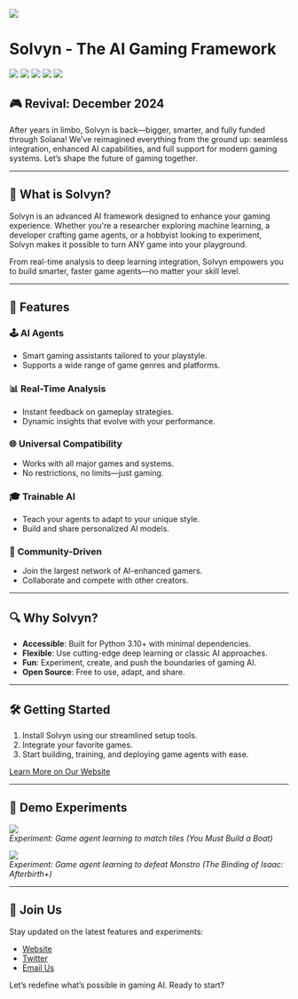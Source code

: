 ![](https://pbs.twimg.com/profile_banners/1869938159271759874/1734663401/1500x500)

# Solvyn - The AI Gaming Framework

[![](https://img.shields.io/badge/website-live-brightgreen.svg?colorB=1bcc6f&longCache=true)](http://solvyn.gg/)
[![](https://img.shields.io/badge/version-v2024.1-brightgreen.svg?colorB=007ec6&longCache=true)]()
[![](https://img.shields.io/badge/python-3.10%2B-brightgreen.svg?colorB=007ec6&longCache=true)]()
[![](https://img.shields.io/badge/license-MIT-brightgreen.svg?colorB=007ec6&longCache=true)]()
[![](https://img.shields.io/badge/twitter-@SolvynAI-brightgreen.svg?colorB=1da1f2&longCache=true)](https://x.com/SolvynAI)

## 🎮 Revival: December 2024  
After years in limbo, Solvyn is back—bigger, smarter, and fully funded through Solana! We’ve reimagined everything from the ground up: seamless integration, enhanced AI capabilities, and full support for modern gaming systems. Let’s shape the future of gaming together.

---

## 🧠 What is Solvyn?

Solvyn is an advanced AI framework designed to enhance your gaming experience. Whether you're a researcher exploring machine learning, a developer crafting game agents, or a hobbyist looking to experiment, Solvyn makes it possible to turn ANY game into your playground.  

From real-time analysis to deep learning integration, Solvyn empowers you to build smarter, faster game agents—no matter your skill level.

---

## 🚀 Features
### 🕹️ **AI Agents**
- Smart gaming assistants tailored to your playstyle.
- Supports a wide range of game genres and platforms.

### 📊 **Real-Time Analysis**
- Instant feedback on gameplay strategies.
- Dynamic insights that evolve with your performance.

### 🌐 **Universal Compatibility**
- Works with all major games and systems.
- No restrictions, no limits—just gaming.

### 🎓 **Trainable AI**
- Teach your agents to adapt to your unique style.
- Build and share personalized AI models.

### 🤝 **Community-Driven**
- Join the largest network of AI-enhanced gamers.
- Collaborate and compete with other creators.

---

## 🔍 Why Solvyn?

- **Accessible**: Built for Python 3.10+ with minimal dependencies.
- **Flexible**: Use cutting-edge deep learning or classic AI approaches.
- **Fun**: Experiment, create, and push the boundaries of gaming AI.
- **Open Source**: Free to use, adapt, and share.

---

## 🛠️ Getting Started
1. Install Solvyn using our streamlined setup tools.
2. Integrate your favorite games.
3. Start building, training, and deploying game agents with ease.

[Learn More on Our Website](http://solvyn.gg/)  

---

## 🌌 Demo Experiments  
![](https://s3.ca-central-1.amazonaws.com/serpent-ai-assets/demo_ymbab.gif)  
_Experiment: Game agent learning to match tiles (You Must Build a Boat)_

![](https://s3.ca-central-1.amazonaws.com/serpent-ai-assets/demo_isaac.gif)  
_Experiment: Game agent learning to defeat Monstro (The Binding of Isaac: Afterbirth+)_

---

## 🌟 Join Us
Stay updated on the latest features and experiments:  
- [Website](http://solvyn.gg/)  
- [Twitter](https://x.com/SolvynAI)  
- [Email Us](mailto:info@solvyn.gg)

Let’s redefine what’s possible in gaming AI. Ready to start?
